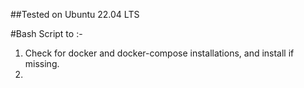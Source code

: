 ##Tested on Ubuntu 22.04 LTS 

#Bash Script to :-
1. Check for docker and docker-compose installations, and install if missing.
2. 